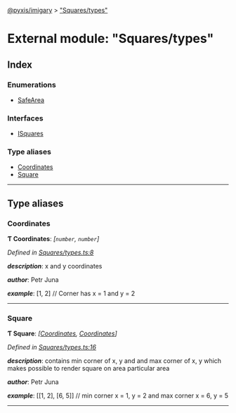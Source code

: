 [@pyxis/imigary](../README.md) > ["Squares/types"](../modules/_squares_types_.md)

# External module: "Squares/types"

## Index

### Enumerations

* [SafeArea](../enums/_squares_types_.safearea.md)

### Interfaces

* [ISquares](../interfaces/_squares_types_.isquares.md)

### Type aliases

* [Coordinates](_squares_types_.md#coordinates)
* [Square](_squares_types_.md#square)

---

## Type aliases

<a id="coordinates"></a>

###  Coordinates

**Ƭ Coordinates**: *[`number`, `number`]*

*Defined in [Squares/types.ts:8](https://github.com/creaux/pyxis/blob/04ce533/packages/imigary/src/Squares/types.ts#L8)*

*__description__*: x and y coordinates

*__author__*: Petr Juna

*__example__*: \[1, 2\] // Corner has x = 1 and y = 2

___
<a id="square"></a>

###  Square

**Ƭ Square**: *[[Coordinates](_squares_types_.md#coordinates), [Coordinates](_squares_types_.md#coordinates)]*

*Defined in [Squares/types.ts:16](https://github.com/creaux/pyxis/blob/04ce533/packages/imigary/src/Squares/types.ts#L16)*

*__description__*: contains min corner of x, y and and max corner of x, y which makes possible to render square on area particular area

*__author__*: Petr Juna

*__example__*: \[\[1, 2\], \[6, 5\]\] // min corner x = 1, y = 2 and max corner x = 6, y = 5

___

